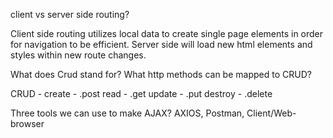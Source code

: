 client vs server side routing?

Client side routing utilizes local data to create single page elements in order for navigation to be efficient. Server side will load new html elements and styles within new route changes.

What does Crud stand for? What http methods can be mapped to CRUD?

CRUD -
create - .post
read - .get
update - .put
destroy -  .delete

Three tools we can use to make AJAX?
AXIOS, Postman, Client/Web-browser

